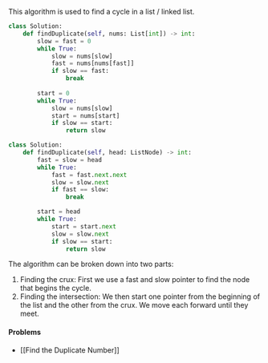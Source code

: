 This algorithm is used to find a cycle in a list / linked list.

```python title:"List approach"
class Solution:
    def findDuplicate(self, nums: List[int]) -> int:
        slow = fast = 0
        while True:
            slow = nums[slow]
            fast = nums[nums[fast]]
            if slow == fast:
                break
				
        start = 0
        while True:
            slow = nums[slow]
            start = nums[start]
            if slow == start:
                return slow
```

```python title:"Linked list approach"
class Solution:
    def findDuplicate(self, head: ListNode) -> int:
		fast = slow = head
		while True:
			fast = fast.next.next
			slow = slow.next
			if fast == slow:
				break

		start = head
		while True:
			start = start.next
			slow = slow.next
			if slow == start:
				return slow
```

The algorithm can be broken down into two parts:
1. Finding the crux: First we use a fast and slow pointer to find the node that begins the cycle.
2. Finding the intersection: We then start one pointer from the beginning of the list and the other from the crux. We move each forward until they meet.

#### Problems
- [[Find the Duplicate Number]]